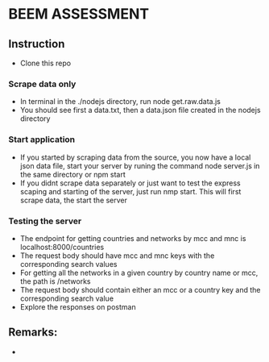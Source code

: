 # BEEM ASSESSMENT

## Instruction

- Clone this repo
### Scrape data only
  - In terminal in the ./nodejs directory, run node get.raw.data.js
  - You should see first a data.txt, then a data.json file created in the nodejs directory
### Start application
- If you started by scraping data from the source, you now have a local json data file, start your server by runing the command node server.js in the same directory or npm start
- If you didnt scrape data separately or just want to test the express scaping and starting of the server, just run nmp start. This will first scrape data, the start the server
### Testing the server
- The endpoint for getting countries and networks by mcc and mnc is localhost:8000/countries
- The request body should have mcc and mnc keys with the corresponding search values
- For getting all the networks in a given country by country name or mcc, the path is /networks
- The request body should contain either an mcc or a country key and the corresponding search value
- Explore the responses on postman

## Remarks:
- 
